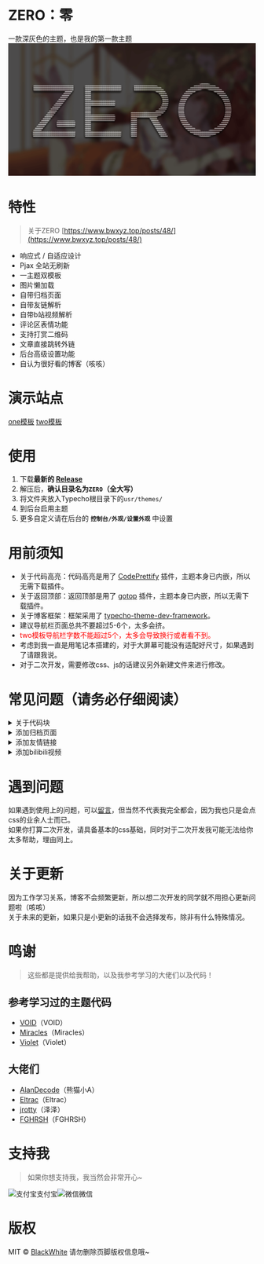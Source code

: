 # ZERO：零
一款深灰色的主题，也是我的第一款主题
<img src="screenshot.png" alt="banner">

# 特性
>关于ZERO [https://www.bwxyz.top/posts/48/](https://www.bwxyz.top/posts/48/)
- 响应式 / 自适应设计
- Pjax 全站无刷新
- 一主题双模板
- 图片懒加载
- 自带归档页面
- 自带友链解析
- 自带b站视频解析
- 评论区表情功能
- 支持打赏二维码
- 文章直接跳转外链
- 后台高级设置功能
- 自认为很好看的博客（咳咳）

# 演示站点
[one模板](http://zero-one.yyvhc.com/)
[two模板](http://zero-two.yyvhc.com/)

# 使用
1. 下载**最新的 [Release](https://github.com/BlackWhite2000/Typecho-Theme-ZERO/releases)**
2. 解压后，**确认目录名为`ZERO`（全大写）**
3. 将文件夹放入Typecho根目录下的`usr/themes/`
4. 到后台启用主题
5. 更多自定义请在后台的 **`控制台/外观/设置外观`** 中设置

# 用前须知
- 关于代码高亮：代码高亮是用了 [CodePrettify](https://github.com/Xcnte/Code-Prettify-for-typecho) 插件，主题本身已内嵌，所以无需下载插件。
- 关于返回顶部：返回顶部是用了 [gotop](https://qqdie.com/archives/typecho-to-return-to-the-top-of-the-plug-in-i-first-ran-and-eggs.html) 插件，主题本身已内嵌，所以无需下载插件。
- 关于博客框架：框架采用了 [typecho-theme-dev-framework](https://github.com/AlanDecode/typecho-theme-dev-framework)。
- 建议导航栏页面总共不要超过5-6个，太多会挤。
- <span style="color:red;">two模板导航栏字数不能超过5个，太多会导致换行或者看不到。<span>
- 考虑到我一直是用笔记本搭建的，对于大屏幕可能没有适配好尺寸，如果遇到了请跟我说。
- 对于二次开发，需要修改css、js的话建议另外新建文件来进行修改。

# 常见问题（请务必仔细阅读）
<details><summary>关于代码块</summary><br>
使用代码块时请按照以下格式来<br>
 ```语言<br>
 ```<br>
如 <br>
 ```css<br>
 ```<br>
</details>

<details><summary>添加归档页面</summary><br>
  新建独立页面，自定义模板选择<b>归档页面</b>内容留空。
</details>
<details><summary>添加友情链接</summary><br>
新建独立页面，然后这样写：

```
!!!
[links]
[BlackWhite]{一位设计师的博客，喜欢咕咕~ }[https://www.bwxyz.top/](https://img.bwxyz.top/img/logo/blog-favicon.png)
[BlackWhite]{一位设计师的博客，喜欢咕咕~ }[https://www.bwxyz.top/](https://img.bwxyz.top/img/logo/blog-favicon.png)
[/links]
!!!
```

>需要注意 [links]只能解析一次，而且这样写会触发随机排序功能。

```
!!!
{links}
[BlackWhite]{一位设计师的博客，喜欢咕咕~ }[https://www.bwxyz.top/](https://img.bwxyz.top/img/logo/blog-favicon.png)
[BlackWhite]{一位设计师的博客，喜欢咕咕~ }[https://www.bwxyz.top/](https://img.bwxyz.top/img/logo/blog-favicon.png)
{/links}
!!!
!!!
{links}
[BlackWhite]{一位设计师的博客，喜欢咕咕~ }[https://www.bwxyz.top/](https://img.bwxyz.top/img/logo/blog-favicon.png)
[BlackWhite]{一位设计师的博客，喜欢咕咕~ }[https://www.bwxyz.top/](https://img.bwxyz.top/img/logo/blog-favicon.png)
{/links}
!!!
```

>如果想多次解析请写{links}，但这样写不会触发随机排序功能。
具体效果可以查看我的博客友链[https://www.bwxyz.top/links.html](https://www.bwxyz.top/links.html)
</details>
<details><summary>添加bilibili视频</summary><br>
新建独立页面，然后这样写：

```
!!!
[bilibili]
[//player.bilibili.com/player.html?aid=50126219&cid=87746888&page=1]
[/bilibili]
!!!
```

链接获得方式直接在b站视频里面点击分享找到 **嵌入代码**，按照我提供的参考筛选链接。
比如

```
<iframe src="//player.bilibili.com/player.html?aid=50126219&cid=87746888&page=1" scrolling="no" border="0" frameborder="no" framespacing="0" allowfullscreen="true"> </iframe>
```

筛选成

```
//player.bilibili.com/player.html?aid=50126219&cid=87746888&page=1
```

效果参考 [https://www.bwxyz.top/posts/29](https://www.bwxyz.top/posts/29)
</details>

# 遇到问题
如果遇到使用上的问题，可以[留言](https://www.bwxyz.top/posts/32)，但当然不代表我完全都会，因为我也只是会点css的业余人士而已。<br>
如果你打算二次开发，请具备基本的css基础，同时对于二次开发我可能无法给你太多帮助，理由同上。

# 关于更新
因为工作学习关系，博客不会频繁更新，所以想二次开发的同学就不用担心更新问题啦（咳咳）<br>
关于未来的更新，如果只是小更新的话我不会选择发布，除非有什么特殊情况。

# 鸣谢
> 这些都是提供给我帮助，以及我参考学习的大佬们以及代码！

## 参考学习过的主题代码
- [VOID](https://github.com/AlanDecode/Typecho-Theme-VOID)（VOID）
- [Miracles](https://github.com/BigCoke233/miracles)（Miracles）
- [Violet](https://qqdie.com/archives/violet-typecho-themes.html)（Violet）

## 大佬们
- [AlanDecode](https://blog.imalan.cn/)（熊猫小A）
- [Eltrac](https://guhub.cn/)（Eltrac）
- [jrotty](https://qqdie.com/)（泽泽）
- [FGHRSH](https://www.fghrsh.net/)（FGHRSH）

# 支持我
>如果你想支持我，我当然会非常开心~
<div><img src="/images/jz/alipay.jpg" alt="支付宝" width="200">支付宝<img src="/images/jz/wechat.png" alt="微信" width="200">微信</div>

# 版权
MIT &copy; [BlackWhite](https://github.com/BlackWhite2000)
请勿删除页脚版权信息哦~

